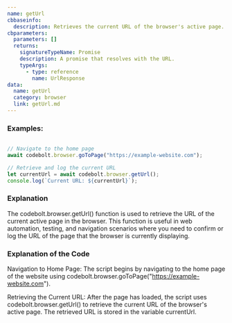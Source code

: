```yaml
---
name: getUrl
cbbaseinfo:
  description: Retrieves the current URL of the browser's active page.
cbparameters:
  parameters: []
  returns:
    signatureTypeName: Promise
    description: A promise that resolves with the URL.
    typeArgs:
      - type: reference
        name: UrlResponse
data:
  name: getUrl
  category: browser
  link: getUrl.md
---
```

<CBBaseInfo/> 
 <CBParameters/>


### Examples: 

```js

// Navigate to the home page
await codebolt.browser.goToPage("https://example-website.com");

// Retrieve and log the current URL
let currentUrl = await codebolt.browser.getUrl();
console.log(`Current URL: ${currentUrl}`);

```

### Explanation

The codebolt.browser.getUrl() function is used to retrieve the URL of the current active page in the browser. This function is useful in web automation, testing, and navigation scenarios where you need to confirm or log the URL of the page that the browser is currently displaying.


### Explanation of the Code
Navigation to Home Page: The script begins by navigating to the home page of the website using codebolt.browser.goToPage("https://example-website.com").

Retrieving the Current URL: After the page has loaded, the script uses codebolt.browser.getUrl() to retrieve the current URL of the browser's active page. The retrieved URL is stored in the variable currentUrl.

